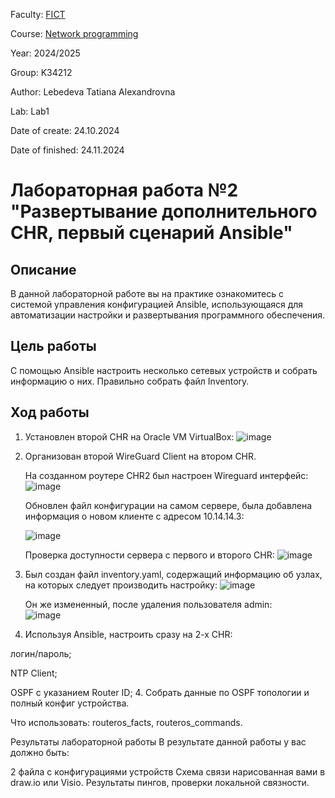 Faculty: [FICT](https://fict.itmo.ru)

Course: [Network programming](https://github.com/itmo-ict-faculty/network-programming)

Year: 2024/2025

Group: K34212

Author: Lebedeva Tatiana Alexandrovna

Lab: Lab1

Date of create: 24.10.2024

Date of finished: 24.11.2024

# Лабораторная работа №2 "Развертывание дополнительного CHR, первый сценарий Ansible"

## Описание
В данной лабораторной работе вы на практике ознакомитесь с системой управления конфигурацией Ansible, использующаяся для автоматизации настройки и развертывания программного обеспечения.

## Цель работы
С помощью Ansible настроить несколько сетевых устройств и собрать информацию о них. Правильно собрать файл Inventory.

## Ход работы
1. Установлен второй CHR на Oracle VM VirtualBox:
   ![image](https://github.com/user-attachments/assets/d0c94236-0475-463a-a957-b76d0632dadc)    
2. Организован второй WireGuard Client на втором CHR.
   
   На созданном роутере CHR2 был настроен Wireguard интерфейс:    
   ![image](https://github.com/user-attachments/assets/f5627c2f-0e37-4de0-a709-b6468c4eb785)
    
   Обновлен файл конфигурации на самом сервере, была добавлена информация о новом клиенте с адресом 10.14.14.3:
   
   ![image](https://github.com/user-attachments/assets/21bd3c1f-a41f-480b-8ea5-22d477d512c1)
   
   Проверка доступности сервера с первого и второго CHR:
   ![image](https://github.com/user-attachments/assets/f03002d6-6c34-43b8-9d93-d8ebede1f4a0)

3. Был создан файл inventory.yaml, содержащий информацию об узлах, на которых следует производить настройку:
   ![image](https://github.com/user-attachments/assets/99119bec-c107-4ddb-b681-d339df9e9f98)

   Он же измененный, после удаления пользователя admin:    
   ![image](https://github.com/user-attachments/assets/2dfd76bb-5eeb-4739-8e02-17996f5406b0)


5. Используя Ansible, настроить сразу на 2-х CHR:

логин/пароль;

NTP Client;

OSPF с указанием Router ID; 4. Собрать данные по OSPF топологии и полный конфиг устройства.

Что использовать: routeros_facts, routeros_commands.

Результаты лабораторной работы
В результате данной работы у вас должно быть:

2 файла с конфигурациями устройств
Схема связи нарисованная вами в draw.io или Visio.
Результаты пингов, проверки локальной связности.
